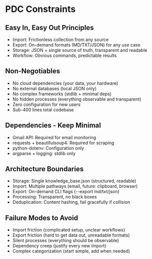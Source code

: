 # PDC Constraints

## Easy In, Easy Out Principles
- Import: Frictionless collection from any source
- Export: On-demand formats (MD/TXT/JSON) for any use case
- Storage: JSON = single source of truth, transparent and readable
- Workflow: Obvious commands, predictable results

## Non-Negotiables
- No cloud dependencies (your data, your hardware)
- No external databases (local JSON only)
- No complex frameworks (stdlib + minimal deps)
- No hidden processes (everything observable and transparent)
- Zero configuration for new users
- Sub-400 lines total codebase

## Dependencies - Keep Minimal
- Gmail API: Required for email monitoring
- requests + beautifulsoup4: Required for scraping
- python-dotenv: Configuration only
- argparse + logging: stdlib only

## Architecture Boundaries
- Storage: Single knowledge_base.json (structured, readable)
- Import: Multiple pathways (email, future: clipboard, browser)
- Export: On-demand CLI flags (--export md/txt/json)
- Processing: Transparent, no black boxes
- Deduplication: Content hashing, fail gracefully if collision

## Failure Modes to Avoid
- Import friction (complicated setup, unclear workflows)
- Export friction (hard to get data out, unreadable formats)
- Silent processes (everything should be observable)
- Dependency creep (justify every new import)
- Complex categorization (start simple, add when needed)